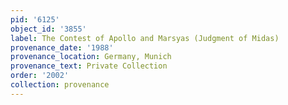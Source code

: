 ```yaml
---
pid: '6125'
object_id: '3855'
label: The Contest of Apollo and Marsyas (Judgment of Midas)
provenance_date: '1988'
provenance_location: Germany, Munich
provenance_text: Private Collection
order: '2002'
collection: provenance
---
```

